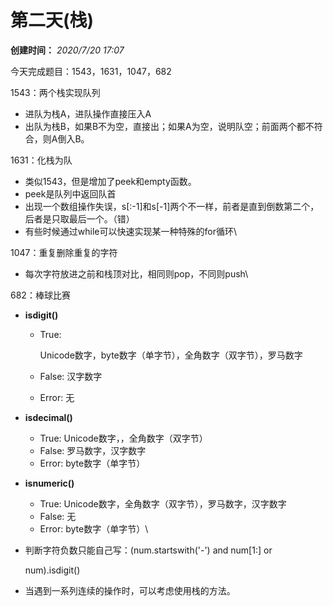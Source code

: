 # 第二天(栈)

**创建时间：** _2020/7/20 17:07_

今天完成题目：1543，1631，1047，682

1543：两个栈实现队列

* 进队为栈A，进队操作直接压入A
* 出队为栈B，如果B不为空，直接出；如果A为空，说明队空；前面两个都不符合，则A倒入B。

1631：化栈为队

* 类似1543，但是增加了peek和empty函数。
* peek是队列中返回队首
* 出现一个数组操作失误，s\[:-1]和s\[-1]两个不一样，前者是直到倒数第二个，后者是只取最后一个。（错）
* 有些时候通过while可以快速实现某一种特殊的for循环\\

1047：重复删除重复的字符

* 每次字符放进之前和栈顶对比，相同则pop，不同则push\\

682：棒球比赛

* **isdigit()**
  *   True:

      Unicode数字，byte数字（单字节），全角数字（双字节），罗马数字
  * False: 汉字数字
  * Error: 无
* **isdecimal()**
  * True: Unicode数字，，全角数字（双字节）
  * False: 罗马数字，汉字数字
  * Error: byte数字（单字节）
* **isnumeric()**
  * True: Unicode数字，全角数字（双字节），罗马数字，汉字数字
  * False: 无
  * Error: byte数字（单字节）\\
*   判断字符负数只能自己写：(num.startswith('-') and num\[1:] or

    num).isdigit()
* 当遇到一系列连续的操作时，可以考虑使用栈的方法。

 
